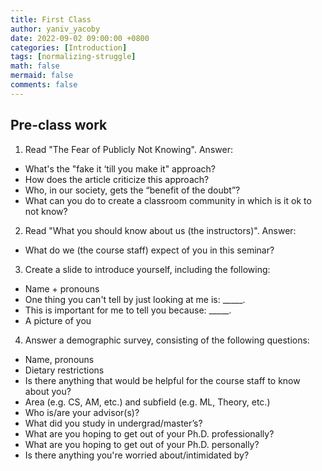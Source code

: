 ```yaml
---
title: First Class
author: yaniv_yacoby
date: 2022-09-02 09:00:00 +0800
categories: [Introduction]
tags: [normalizing-struggle]
math: false
mermaid: false
comments: false
---
```


## Pre-class work
1. Read "The Fear of Publicly Not Knowing". Answer:
  * What's the "fake it ‘till you make it" approach?
  * How does the article criticize this approach?
  * Who, in our society, gets the “benefit of the doubt”?
  * What can you do to create a classroom community in which is it ok to not know?
2. Read "What you should know about us (the instructors)". Answer:
  * What do we (the course staff) expect of you in this seminar? 
3. Create a slide to introduce yourself, including the following:
  * Name + pronouns
  * One thing you can't tell by just looking at me is: _____.
  * This is important for me to tell you because: _____.
  * A picture of you
4. Answer a demographic survey, consisting of the following questions:
  * Name, pronouns
  * Dietary restrictions
  * Is there anything that would be helpful for the course staff to know about you?
  * Area (e.g. CS, AM, etc.) and subfield (e.g. ML, Theory, etc.)
  * Who is/are your advisor(s)?
  * What did you study in undergrad/master’s?
  * What are you hoping to get out of your Ph.D. professionally?
  * What are you hoping to get out of your Ph.D. personally?
  * Is there anything you're worried about/intimidated by?

